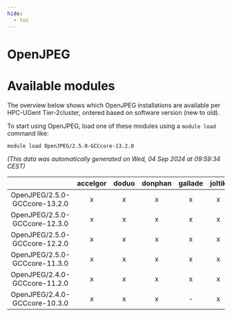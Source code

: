 ```yaml
---
hide:
  - toc
---
```


OpenJPEG
========

# Available modules


The overview below shows which OpenJPEG installations are available per HPC-UGent Tier-2cluster, ordered based on software version (new to old).

To start using OpenJPEG, load one of these modules using a `module load` command like:

```shell
module load OpenJPEG/2.5.0-GCCcore-13.2.0
```

*(This data was automatically generated on Wed, 04 Sep 2024 at 09:59:34 CEST)*  

| |accelgor|doduo|donphan|gallade|joltik|shinx|skitty|
| :---: | :---: | :---: | :---: | :---: | :---: | :---: | :---: |
|OpenJPEG/2.5.0-GCCcore-13.2.0|x|x|x|x|x|x|x|
|OpenJPEG/2.5.0-GCCcore-12.3.0|x|x|x|x|x|x|x|
|OpenJPEG/2.5.0-GCCcore-12.2.0|x|x|x|x|x|x|x|
|OpenJPEG/2.5.0-GCCcore-11.3.0|x|x|x|x|x|x|x|
|OpenJPEG/2.4.0-GCCcore-11.2.0|x|x|x|x|x|-|x|
|OpenJPEG/2.4.0-GCCcore-10.3.0|x|x|x|-|x|-|x|
